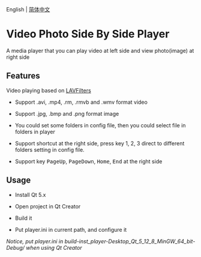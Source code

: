 English | [简体中文](README.zh-CN.md)

# Video Photo Side By Side Player

A media player that you can play video at left side and view photo(image) at right side

## Features
Video playing based on [LAVFilters](https://github.com/Nevcairiel/LAVFilters)

* Support .avi, .mp4, .rm, .rmvb and .wmv format video

* Support .jpg, .bmp and .png format image

* You could set some folders in config file, then you could select file in folders in player

* Support shortcut at the right side, press key 1, 2, 3 direct to different folders setting in config file.

* Support key <kbd>PageUp</kbd>, <kbd>PageDown</kbd>, <kbd>Home</kbd>, <kbd>End</kbd> at the right side

## Usage
* Install Qt 5.x

* Open project in Qt Creator

* Build it

* Put player.ini in current path, and configure it

*Notice, put player.ini in build-inst_player-Desktop_Qt_5_12_8_MinGW_64_bit-Debug/ when using Qt Creator*